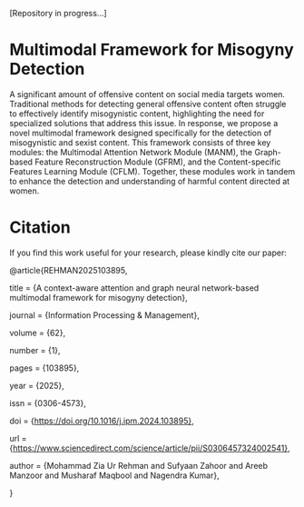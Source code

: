 [Repository in progress...]
# Multimodal Framework for Misogyny Detection

A significant amount of offensive content on social media targets women. Traditional methods for detecting general offensive content often struggle to effectively identify misogynistic content, highlighting the need for specialized solutions that address this issue. In response, we propose a novel multimodal framework designed specifically for the detection of misogynistic and sexist content. This framework consists of three key modules: the Multimodal Attention Network Module (MANM), the Graph-based Feature Reconstruction Module (GFRM), and the Content-specific Features Learning Module (CFLM). Together, these modules work in tandem to enhance the detection and understanding of harmful content directed at women.
# Citation
If you find this work useful for your research, please kindly cite our paper:

@article{REHMAN2025103895,

title = {A context-aware attention and graph neural network-based multimodal framework for misogyny detection},

journal = {Information Processing & Management},

volume = {62},

number = {1},

pages = {103895},

year = {2025},

issn = {0306-4573},

doi = {https://doi.org/10.1016/j.ipm.2024.103895},

url = {https://www.sciencedirect.com/science/article/pii/S0306457324002541},

author = {Mohammad Zia Ur Rehman and Sufyaan Zahoor and Areeb Manzoor and Musharaf Maqbool and Nagendra Kumar},

}
